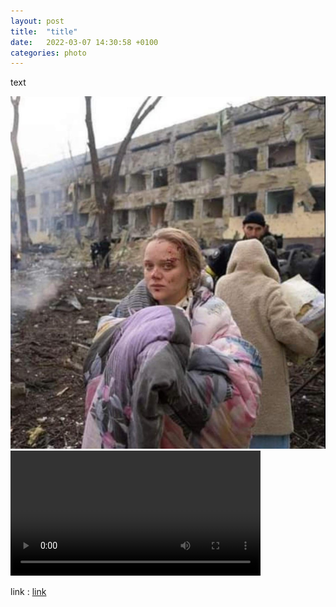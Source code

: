 ```yaml
---
layout: post
title:  "title"
date:   2022-03-07 14:30:58 +0100
categories: photo
---
```


text

<img src="/assets/images/FNhZzuWWYAIXYnD.jpeg">
<video controls width="400">
    <source src="/assets/videos/Putin-crime-in-Kharkiv.webm"
            type="video/webm">
    <source src="/assets/videos/Putin-crime-in-Kharkiv.mp4"
            type="video/mp4">
    Sorry, your browser doesn't support embedded videos.
</video>


link : <a href="https://">link</a>
